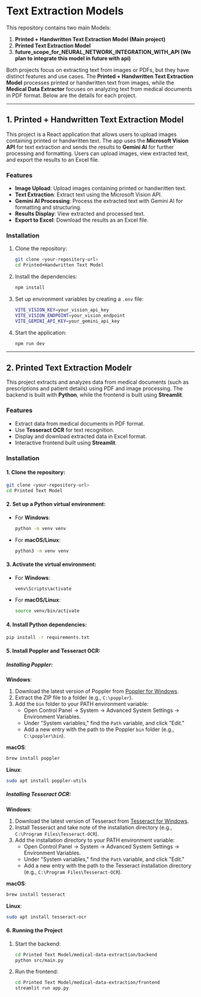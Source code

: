# Text Extraction Models

This repository contains two main Models: 

1. **Printed + Handwritten Text Extraction Model (Main project)**
2. **Printed Text Extraction Model**
3. **future_scope_for_NEURAL_NETWORK_INTEGRATION_WITH_API (We plan to integrate this model in future with api)**

Both projects focus on extracting text from images or PDFs, but they have distinct features and use cases. The **Printed + Handwritten Text Extraction Model** processes printed or handwritten text from images, while the **Medical Data Extractor** focuses on analyzing text from medical documents in PDF format. Below are the details for each project.

---

## 1. Printed + Handwritten Text Extraction Model

This project is a React application that allows users to upload images containing printed or handwritten text. The app uses the **Microsoft Vision API** for text extraction and sends the results to **Gemini AI** for further processing and formatting. Users can upload images, view extracted text, and export the results to an Excel file.

### Features

- **Image Upload**: Upload images containing printed or handwritten text.
- **Text Extraction**: Extract text using the Microsoft Vision API.
- **Gemini AI Processing**: Process the extracted text with Gemini AI for formatting and structuring.
- **Results Display**: View extracted and processed text.
- **Export to Excel**: Download the results as an Excel file.

### Installation

1. Clone the repository:
   ```bash
   git clone <your-repository-url>
   cd Printed+Handwritten Text Model
   ```

2. Install the dependencies:
   ```bash
   npm install
   ```

3. Set up environment variables by creating a `.env` file:
   ```bash
   VITE_VISION_KEY=your_vision_api_key
   VITE_VISION_ENDPOINT=your_vision_endpoint
   VITE_GEMINI_API_KEY=your_gemini_api_key
   ```

4. Start the application:
   ```bash
   npm run dev
   ```

---

## 2. Printed Text Extraction Modelr

This project extracts and analyzes data from medical documents (such as prescriptions and patient details) using PDF and image processing. The backend is built with **Python**, while the frontend is built using **Streamlit**.

### Features

- Extract data from medical documents in PDF format.
- Use **Tesseract OCR** for text recognition.
- Display and download extracted data in Excel format.
- Interactive frontend built using **Streamlit**.

### Installation

#### 1. Clone the repository:
   ```bash
   git clone <your-repository-url>
   cd Printed Text Model
   ```

#### 2. Set up a Python virtual environment:

- For **Windows**:
  ```bash
  python -m venv venv
  ```

- For **macOS/Linux**:
  ```bash
  python3 -m venv venv
  ```

#### 3. Activate the virtual environment:

- For **Windows**:
  ```bash
  venv\Scripts\activate
  ```

- For **macOS/Linux**:
  ```bash
  source venv/bin/activate
  ```

#### 4. Install Python dependencies:
   ```bash
   pip install -r requirements.txt
   ```

#### 5. Install **Poppler** and **Tesseract OCR**:

##### Installing **Poppler**:

**Windows**:
1. Download the latest version of Poppler from [Poppler for Windows](http://blog.alivate.com.au/poppler-windows/).
2. Extract the ZIP file to a folder (e.g., `C:\poppler`).
3. Add the `bin` folder to your PATH environment variable:
   - Open Control Panel -> System -> Advanced System Settings -> Environment Variables.
   - Under "System variables," find the `Path` variable, and click "Edit."
   - Add a new entry with the path to the Poppler `bin` folder (e.g., `C:\poppler\bin`).
   
**macOS**:
   ```bash
   brew install poppler
   ```

**Linux**:
   ```bash
   sudo apt install poppler-utils
   ```

##### Installing **Tesseract OCR**:

**Windows**:
1. Download the latest version of Tesseract from [Tesseract for Windows](https://github.com/UB-Mannheim/tesseract/wiki).
2. Install Tesseract and take note of the installation directory (e.g., `C:\Program Files\Tesseract-OCR`).
3. Add the installation directory to your PATH environment variable:
   - Open Control Panel -> System -> Advanced System Settings -> Environment Variables.
   - Under "System variables," find the `Path` variable, and click "Edit."
   - Add a new entry with the path to the Tesseract installation directory (e.g., `C:\Program Files\Tesseract-OCR`).

**macOS**:
   ```bash
   brew install tesseract
   ```

**Linux**:
   ```bash
   sudo apt install tesseract-ocr
   ```

#### 6. Running the Project

1. Start the backend:
   ```bash
   cd Printed Text Model/medical-data-extraction/backend
   python src/main.py
   ```

2. Run the frontend:
   ```bash
   cd Printed Text Model/medical-data-extraction/frontend
   streamlit run app.py
   ```